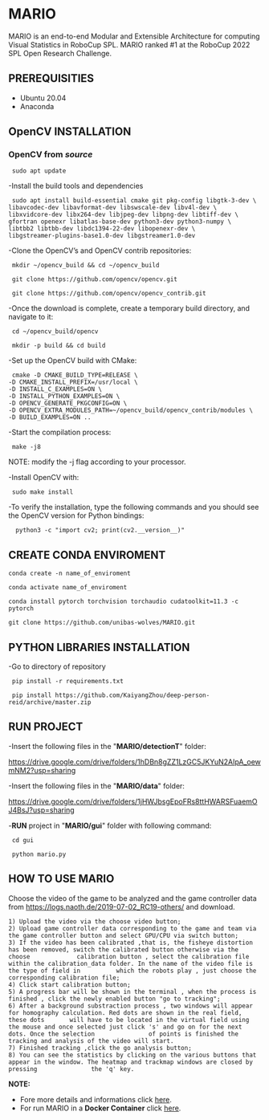 # MARIO
MARIO is an end-to-end Modular and Extensible Architecture for computing Visual Statistics in RoboCup SPL. 
MARIO ranked #1 at the RoboCup 2022 SPL Open Research Challenge.

## PREREQUISITIES

- Ubuntu 20.04
- Anaconda


## OpenCV INSTALLATION

### OpenCV from  ***source*** 

     sudo apt update

-Install the build tools and dependencies

     sudo apt install build-essential cmake git pkg-config libgtk-3-dev \
    libavcodec-dev libavformat-dev libswscale-dev libv4l-dev \
    libxvidcore-dev libx264-dev libjpeg-dev libpng-dev libtiff-dev \
    gfortran openexr libatlas-base-dev python3-dev python3-numpy \
    libtbb2 libtbb-dev libdc1394-22-dev libopenexr-dev \
    libgstreamer-plugins-base1.0-dev libgstreamer1.0-dev

-Clone the OpenCV’s and OpenCV contrib repositories:

     mkdir ~/opencv_build && cd ~/opencv_build

     git clone https://github.com/opencv/opencv.git

     git clone https://github.com/opencv/opencv_contrib.git

-Once the download is complete, create a temporary build directory, and navigate to it:

     cd ~/opencv_build/opencv

     mkdir -p build && cd build

-Set up the OpenCV build with CMake:

     cmake -D CMAKE_BUILD_TYPE=RELEASE \
    -D CMAKE_INSTALL_PREFIX=/usr/local \
    -D INSTALL_C_EXAMPLES=ON \
    -D INSTALL_PYTHON_EXAMPLES=ON \
    -D OPENCV_GENERATE_PKGCONFIG=ON \
    -D OPENCV_EXTRA_MODULES_PATH=~/opencv_build/opencv_contrib/modules \
    -D BUILD_EXAMPLES=ON ..

-Start the compilation process:

     make -j8

  NOTE: modify the -j flag according to your processor. 

-Install OpenCV with: 
  
     sudo make install

-To verify the installation, type the following commands and you should see the OpenCV version for Python bindings:

      python3 -c "import cv2; print(cv2.__version__)"

## CREATE CONDA ENVIROMENT

    conda create -n name_of_enviroment
    
    conda activate name_of_enviroment
    
    conda install pytorch torchvision torchaudio cudatoolkit=11.3 -c pytorch
    
    git clone https://github.com/unibas-wolves/MARIO.git
 
     

## PYTHON LIBRARIES INSTALLATION 

 -Go to directory of repository 
 
     pip install -r requirements.txt
     
     pip install https://github.com/KaiyangZhou/deep-person-reid/archive/master.zip
     
## RUN PROJECT

-Insert the following files in the "**MARIO/detectionT**" folder:
  
  https://drive.google.com/drive/folders/1hDBn8gZZ1LzGC5JKYuN2AIpA_oewmNM2?usp=sharing

-Insert the following files in the "**MARIO/data**" folder: 

  https://drive.google.com/drive/folders/1jHWJbsgEpoFRs8ttHWARSFuaemOJ4BsJ?usp=sharing


-**RUN** project in "**MARIO/gui**" folder with following command:

     cd gui 
     
     python mario.py
     
## HOW TO USE MARIO 

Choose the video of the game to be analyzed and the game controller data from https://logs.naoth.de/2019-07-02_RC19-others/ and download.

	1) Upload the video via the choose video button;
	2) Upload game controller data corresponding to the game and team via the game controller button and select GPU/CPU via switch button;
	3) If the video has been calibrated ,that is, the fisheye distortion has been removed, switch the calibrated button otherwise via the choose 		     calibration button , select the calibration file within the calibration_data folder. In the name of the video file is the type of field in 	     which the robots play , just choose the corresponding calibration file;
	4) Click start calibration button;
	5) A progress bar will be shown in the terminal , when the process is finished , click the newly enabled button "go to tracking";
	6) After a background substraction process , two windows will appear for homography calculation. Red dots are shown in the real field, these dots 		will have to be located in the virtual field using the mouse and once selected just click 's' and go on for the next dots. Once the selection 	            of points is finished the tracking and analysis of the video will start.
	7) Finished tracking ,click the go analysis button;
	8) You can see the statistics by clicking on the various buttons that appear in the window. The heatmap and trackmap windows are closed by pressing 	          the 'q' key.

**NOTE:** 

- Fore more details and informations click [here](https://sites.google.com/unibas.it/wolves/robocup/robocup-2022/mario).
- For run MARIO in a **Docker Container** click [here](https://github.com/unibas-wolves/MARIO/tree/mario-docker).
	
